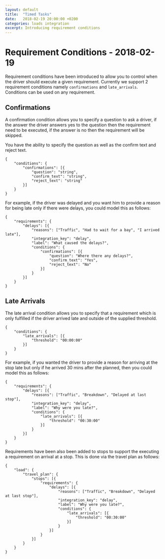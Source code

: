 ```yaml
---
layout: default
title:  "Timed Tasks"
date:   2018-02-19 20:00:00 +0200
categories: loads integration
excerpt: Introducing requirement conditions
---
```


# Requirement Conditions - 2018-02-19

Requirement conditions have been introduced to allow you to control when the driver should execute a given requirement. Currently we support 2 requirement conditions namely `confirmations` and `late_arrivals`. Conditions can be used on any requirement.

## Confirmations

A confirmation condition allows you to specify a question to ask a driver, if the answer the driver answers yes to the question then the requirement need to be executed, if the answer is no then the requirement will be skipped.

You have the ability to specify the question as well as the confirm text and reject text.

```
{
	"conditions": {
		"confirmations": [{
			"question": "string",
			"confirm_text": "string",
			"reject_text": "string"
		}]
	}
}
```

For example, if the driver was delayed and you want him to provide a reason for being late only if there were delays, you could model this as follows:

```
{
	"requirements": {
		"delays": [{
			"reasons": ["Traffic", "Had to wait for a bay", "I arrived late"],
			"integration_key": "delay",
			"label": "What caused the delays?",
			"conditions": {
				"confirmations": [{
					"question": "Where there any delays?",
					"confirm_text": "Yes",
					"reject_text": "No"
				}]
			}
		}]
	}
}
```

## Late Arrivals

The late arrival condition allows you to specify that a requirement which is only fulfilled if the driver arrived late and outside of the supplied threshold.

```
{
	"conditions": {
		"late_arrivals": [{
			"threshold": "00:00:00"
		}]
	}
}
```


For example, if you wanted the driver to provide a reason for arriving at the stop late but only if he arrived 30 mins after the planned, then you could model this as follows:

```
{
	"requirements": {
		"delays": [{
			"reasons": ["Traffic", "Breakdown", "Delayed at last stop"],
			"integration_key": "delay",
			"label": "Why were you late?",
			"conditions": {
				"late_arrivals": [{
					"threshold": "00:30:00"
				}]
			}
		}]
	}
}
```

Requirements have been also been added to stops to support the executing a requirement on arrival at a stop. This is done via the travel plan as follows:

```
{
	"load": {
		"travel_plan": {
			"stops": [{
				"requirements": {
					"delays": [{
						"reasons": ["Traffic", "Breakdown", "Delayed at last stop"],
						"integration_key": "delay",
						"label": "Why were you late?",
						"conditions": {
							"late_arrivals": [{
								"threshold": "00:30:00"
							}]
						}
					}]
				}
			}]
		}
	}
}
```